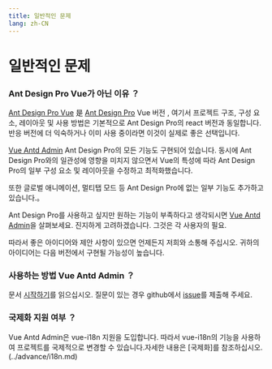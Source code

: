 ```yaml
---
title: 일반적인 문제
lang: zh-CN
---
```

# 일반적인 문제
### Ant Design Pro Vue가 아닌 이유 ？
[Ant Design Pro Vue](https://github.com/vueComponent/ant-design-vue-pro) 是 [Ant Design Pro](https://github.com/ant-design/ant-design-pro) Vue 버전 , 여기서 프로젝트 구조, 구성 요소,
레이아웃 및 사용 방법은 기본적으로 Ant Design Pro의 react 버전과 동일합니다. 반응 버전에 더 익숙하거나 이미 사용 중이라면 이것이 실제로 좋은 선택입니다.

[Vue Antd Admin](https://github.com/iczer/vue-antd-admin) Ant Design Pro의 모든 기능도 구현되어 있습니다. 동시에 Ant Design Pro와의 일관성에 영향을 미치지 않으면서 Vue의 특성에 따라 Ant Design Pro의 일부 구성 요소 및 레이아웃을 수정하고 최적화했습니다.

또한 글로벌 애니메이션, 멀티탭 모드 등 Ant Design Pro에 없는 일부 기능도 추가하고 있습니다.。  

Ant Design Pro를 사용하고 싶지만 원하는 기능이 부족하다고 생각되시면 [Vue Antd Admin](https://github.com/iczer/vue-antd-admin)을 살펴보세요. 진지하게 고려하겠습니다. 그것은 각 사용자의 필요.  

따라서 좋은 아이디어와 제안 사항이 있으면 언제든지 저희와 소통해 주십시오. 귀하의 아이디어는 다음 버전에서 구현될 가능성이 높습니다.

### 사용하는 방법 Vue Antd Admin ？
문서 [시작하기](./use.md)를 읽으십시오. 질문이 있는 경우 github에서 [issue](https://github.com/iczer/vue-antd-admin/issues/new)를 제출해 주세요.

### 국제화 지원 여부 ？
Vue Antd Admin은 vue-i18n 지원을 도입합니다. 따라서 vue-i18n의 기능을 사용하여 프로젝트를 국제적으로 변경할 수 있습니다.자세한 내용은 [국제화]를 참조하십시오.(../advance/i18n.md)
